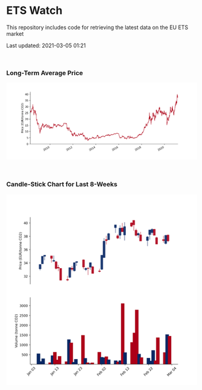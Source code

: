 # ETS Watch

This repository includes code for retrieving the latest data on the EU ETS market

Last updated: 2021-03-05 01:21

<br>

### Long-Term Average Price

![Long-term average](img/long_term_avg.png)

<br>

### Candle-Stick Chart for Last 8-Weeks

![Open, High, Low, Close & Volume](img/ohlc_vol.png)
